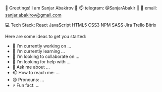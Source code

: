 👋 Greetings! I am Sanjar Abakirov 👋
📫 telegram: @SanjarAbakir || 📧 email: sanjar.abakirov@gmail.com

💻 Tech Stack:
React JavaScript HTML5 CSS3 NPM SASS
Jira Trello Bitrix

Here are some ideas to get you started:

- 🔭 I’m currently working on ...
- 🌱 I’m currently learning ...
- 👯 I’m looking to collaborate on ...
- 🤔 I’m looking for help with ...
- 💬 Ask me about ...
- 📫 How to reach me: ...
- 😄 Pronouns: ...
- ⚡ Fun fact: ...
